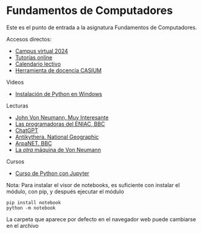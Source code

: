 # Fundamentos de Computadores

Este es el punto de entrada a la asignatura Fundamentos de Computadores. 

Accesos directos:

* [Campus virtual 2024](https://eii.cv.uma.es/user/index.php?id=4707)
* [Tutorías online](https://meet.google.com/pyt-desz-dzn)
* [Calendario lectivo](http://casium.uma.es/calendar)
* [Herramienta de docencia CASIUM](http://casium.uma.es)

Videos

* [Instalación de Python en Windows](https://studio.youtube.com/video/A85ns1sTnQU/edit)

Lecturas

* [John Von Neumann, Muy Interesante](https://www.muyinteresante.es/ciencia/59360.html)
* [Las programadoras del ENIAC, BBC](https://www.bbc.com/mundo/noticias-64575963)
* [ChatGPT](/img/chatgpt.pdf)
* [Antikythera. National Geographic](https://historia.nationalgeographic.com.es/a/mecanismo-antiquitera-reune-saber-astronomico-y-astrologico-epoca_10476)
* [ArpaNET. BBC](https://www.bbc.com/mundo/noticias-50074166)
* [La *otra* máquina de Von Neumann](https://www.youtube.com/watch?v=Rpy9Qp7NAaw)

Cursos

* [Curso de Python con Jupyter](https://github.com/andelpe/curso-intro-python)

Nota: Para instalar el visor de notebooks, es suficiente con instalar el módulo, con pip, y después ejecutar el módulo
```
pip install notebook
python -m notebook
```
La carpeta que aparece por defecto en el navegador web puede cambiarse en el archivo 
